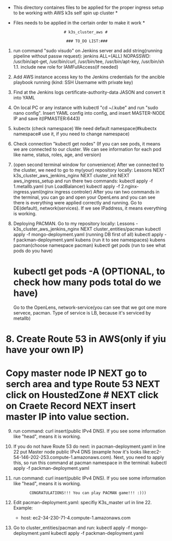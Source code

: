 * This directory containes files to be applied for the proper ingress setup to be working with AWS k3s self spin up cluster *
* Files needs to be applied in the certain order to make it work *


                            # k3s_cluster_aws #

                             ### TO_DO LIST:###
   
1. run command "sudo visudo" on Jenkins server and add string(running pipeline without passw request):
   jenkins ALL=(ALL) NOPASSWD: /usr/bin/apt-get, /usr/bin/curl, /usr/bin/tee, /usr/bin/apt-key, /usr/bin/sh
1.1. include new role for IAMFullAccess(if needed)
2. Add AWS instance access key to the Jenkins credentials for the ancible playbook running (kind: SSH Username with private key) 

3. Find at the Jenkins logs certificate-authority-data JASON and convert it into YAML

4. On local PC or any instance with kubectl "cd ~/.kube" and run "sudo nano config". Insert YAML config into config, and insert  MASTER-NODE IP and save it(IPMASTER:6443)

6. kubectx (check namespace) We need default namespace(#kubectx namespace# use it, if you need to change namespace)

5. Check connection "kubectl get nodes" (If you can see pods, it means we are connected to our cluster. We can see information for each pod like name, status, roles, age, and version)

6. (open second terminal window for convenience) After we connected to the cluster, we need to go to my(your) repository locally: Lessons NEXT k3s_cluster_aws_jenkins_nginx NEXT cluster_init  NEXT  aws_ingress_setup and run there two commands:
   kubectl apply -f 1.metallb.yaml (run LoadBalancer)
   kubectl apply -f 2.nginx-ingress.yaml(nginx ingress controler)
After you ran two commands in the terminal, you can go and open your OpenLens and you can see there is everything were applied correctly and running. Go to DE(default), network(services). If we see IPaddress, it means everything is working.

7. Deploying PACMAN. Go to my repository locally: Lessons - k3s_cluster_aws_jenkins_nginx NEXT cluster_entities/pacman
     kubectl apply -f mongo-deployment.yaml (running DB first of all)
     kubectl apply -f packman-deployment.yaml
     kubens (run it to see namespaces)
     kubens pacman(choose namespace pacman)
     kubectl get pods (run to see what pods do you have)
     # kubectl get pods -A (OPTIONAL, to check how many pods total do we have)
    Go to the OpenLens, network-service(you can see that we got one more servece, pacman. Type of service is LB, because it's serviced by metallb)


#  8.  Create Route 53 in AWS(only if yiu have your own IP)
#  Copy master node IP NEXT go to serch area and type Route 53 NEXT click on HoustedZone #  NEXT click on Craete Record NEXT insert master IP into value section.


9. run command: curl insert(public IPv4 DNS). If you see some information like "head", means it is working.


10. If you do not have Route 53 do next: in pacman-deployment.yaml in line 22 put Master node public IPv4 DNS (example how it's looks like:ec2-54-146-202-253.compute-1.amazonaws.com). Next, you need to apply this, so run this command at pacman namespace in the terminal: kubectl apply -f packman-deployment.yaml

11. run command: curl insert(public IPv4 DNS). If you see some information like "head", means it is working.

  


               CONGRATULATIONS!!! You can play PACMAN game!!! :))) 











7. Edit pacman-deployment.yaml: specifiy K3s_master url in line 22. Example:
   - host: ec2-34-230-71-4.compute-1.amazonaws.com
   
8. Go to cluster_entities/pacman and run:
   kubectl apply -f mongo-deployment.yaml
   kubectl apply -f packman-deployment.yaml    